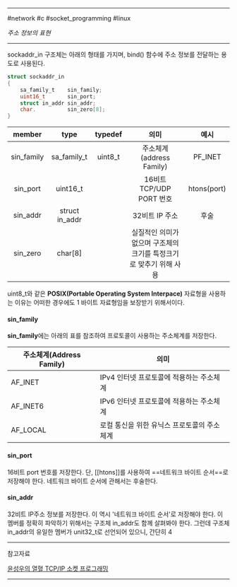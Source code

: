 
---

#network #c #socket_programming #linux

*주소 정보의 표현*

---

sockaddr_in  구조체는 아래의 형태를 가지며, bind() 함수에 주소 정보를 전달하는 용도로 사용된다.

```C
struct sockaddr_in
{
	sa_family_t    sin_family;
	uint16_t       sin_port;
	struct in_addr sin_addr;
	char.          sin_zero[8];
}
```

|   member   |      type      |  typedef  |                                의미                                |    예시     |
|:----------:|:--------------:|:---------:|:------------------------------------------------------------------:|:-----------:|
| sin_family |  sa_family_t   | uint8_t |                      주소체계(address Family)                      |   PF_INET   |
|  sin_port  |    uint16_t    |           |                      16비트 TCP/UDP PORT 번호                      | htons(port) |
|  sin_addr  | struct in_addr |           |                           32비트 IP 주소                           |    후술     |
|  sin_zero  |    char[8]     |           | 실질적인 의미가 없으며 구조체의 크기를 특정크기로 맞추기 위해 사용 |             |

uint8_t와 같은 **POSIX(Portable Operating System Interpace)** 자료형을 사용하는 이유는 어떠한 경우에도 1 바이트 자료형임을 보장받기 위해서이다.

#### sin_family

**sin_family**에는 아래의 표를 참조하여 프로토콜이 사용하는 주소체계를 저장한다.

| 주소체계(Address Family) | 의미                                        |
| ------------------------ | ------------------------------------------- |
| AF_INET                  | IPv4 인터넷 프로토콜에 적용하는 주소체계    |
| AF_INET6                 | IPv6 인터넷 프로토콜에 적용하는 주소체계    |
| AF_LOCAL                 | 로컬 통신을 위한 유닉스 프로토콜의 주소체계 | 

#### sin_port

16비트 port 번호를 저장한다. 단, [[htons]]를 사용하여 ==네트워크 바이트 순서==로 저장해야 한다. 네트워크 바이트 순서에 관해서는 후술한다.

#### sin_addr

32비트 IP주소 정보를 저장한다. 이 역시 '네트워크 바이트 순서'로 저장해야 한다. 이 멤버를 정확히 파악하기 위해서는 구조체 in_addr도 함께 살펴봐야 한다. 그런데 구조체 in_addr의 유일한 멤버가 unit32_t로 선언되어 있으니, 간단히 4

---

참고자료

[윤성우의 열혈 TCP/IP 소켓 프로그래밍](https://product.kyobobook.co.kr/detail/S000001589146)

---